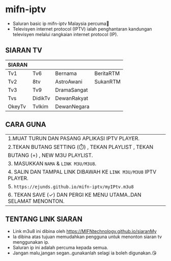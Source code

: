 # mifn-iptv
* Saluran basic ip mifn-iptv Malaysia percuma👏
* Televisyen internet protocol (IPTV) ialah penghantaran kandungan televisyen melalui rangkaian internet protocol (IP).

## SIARAN TV
| SIARAN | | | |  
|--|--|--|--|
|Tv1|Tv6|Bernama|BeritaRTM|
|Tv2|8tv|AstroAwani|SukanRTM|
|Tv3|Tv9|DramaSangat||
|Tvs|DidikTv|DewanRakyat||
|OkeyTv|TvIkim|DewanNegara||
## CARA GUNA
| |
|-|
|1.MUAT TURUN DAN PASANG APLIKASI IPTV PLAYER.|
|2.TEKAN BUTANG SETTING (⏱️) , TEKAN PLAYLIST , TEKAN BUTANG (+) , NEW M3U PLAYLIST.|
|3. MASUKKAN `NAMA` & `LINK M3U/M3U8`.
|4. SALIN DAN TAMPAL LINK DIBAWAH KE `LINK M3U/M3U8` IPTV PLAYER.|
|5. `https://ejunds.github.io/mifn-iptv/myIPtv.m3u8`|
|6. TEKAN SAVE (✓) DAN PERGI KE MENU UTAMA..DAN SELAMAT MENONTON.|

## TENTANG LINK SIARAN
 * Link m3u8 ini dibina oleh https://MIFNtechnology.github.io/siaranMy
 * Ia dibina atas tujuan memudahkan pengguna untuk menonton siaran tv menggunakan ip.
 * Saluran ip ini adalah percuma kepada semua.
 * Jangan malu,jangan segan..gunakanlah selagi ia boleh digunakan.😘
